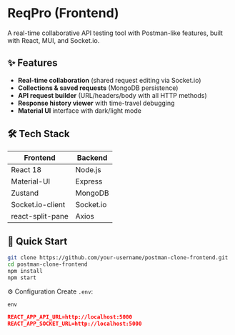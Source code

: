 # ReqPro (Frontend)

A real-time collaborative API testing tool with Postman-like features, built with React, MUI, and Socket.io.

## ✨ Features

- **Real-time collaboration** (shared request editing via Socket.io)
- **Collections & saved requests** (MongoDB persistence)
- **API request builder** (URL/headers/body with all HTTP methods)
- **Response history viewer** with time-travel debugging
- **Material UI** interface with dark/light mode

## 🛠 Tech Stack

| Frontend         | Backend   |
| ---------------- | --------- |
| React 18         | Node.js   |
| Material-UI      | Express   |
| Zustand          | MongoDB   |
| Socket.io-client | Socket.io |
| react-split-pane | Axios     |

## 🚀 Quick Start

```bash
git clone https://github.com/your-username/postman-clone-frontend.git
cd postman-clone-frontend
npm install
npm start
```

⚙ Configuration
Create `.env`:

`env`

```json
REACT_APP_API_URL=http://localhost:5000
REACT_APP_SOCKET_URL=http://localhost:5000
```
